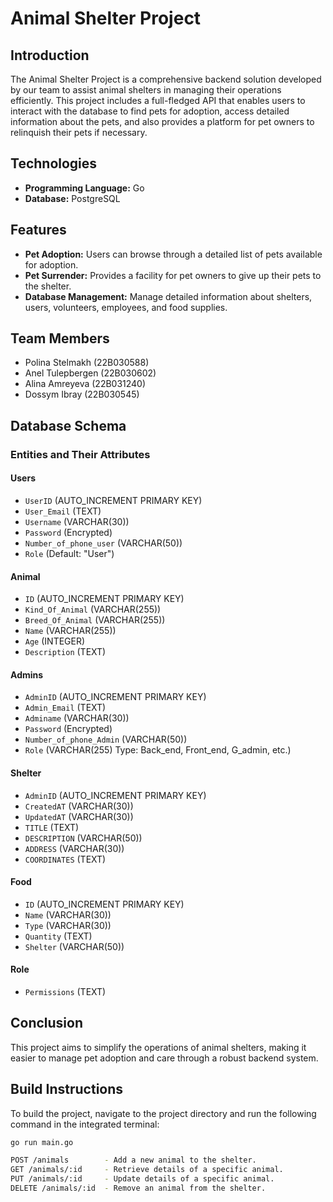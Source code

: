 # Animal Shelter Project

## Introduction
The Animal Shelter Project is a comprehensive backend solution developed by our team to assist animal shelters in managing their operations efficiently. This project includes a full-fledged API that enables users to interact with the database to find pets for adoption, access detailed information about the pets, and also provides a platform for pet owners to relinquish their pets if necessary.

## Technologies
- **Programming Language:** Go
- **Database:** PostgreSQL

## Features
- **Pet Adoption:** Users can browse through a detailed list of pets available for adoption.
- **Pet Surrender:** Provides a facility for pet owners to give up their pets to the shelter.
- **Database Management:** Manage detailed information about shelters, users, volunteers, employees, and food supplies.

## Team Members
- Polina Stelmakh (22B030588)
- Anel Tulepbergen (22B030602)
- Alina Amreyeva (22B031240)
- Dossym Ibray (22B030545)
## Database Schema

### Entities and Their Attributes

#### Users
- `UserID` (AUTO_INCREMENT PRIMARY KEY)
- `User_Email` (TEXT)
- `Username` (VARCHAR(30))
- `Password` (Encrypted)
- `Number_of_phone_user` (VARCHAR(50))
- `Role` (Default: "User")

#### Animal
- `ID` (AUTO_INCREMENT PRIMARY KEY)
- `Kind_Of_Animal` (VARCHAR(255))
- `Breed_Of_Animal` (VARCHAR(255))
- `Name` (VARCHAR(255))
- `Age` (INTEGER)
- `Description` (TEXT)

#### Admins
- `AdminID` (AUTO_INCREMENT PRIMARY KEY)
- `Admin_Email` (TEXT)
- `Adminame` (VARCHAR(30))
- `Password` (Encrypted)
- `Number_of_phone_Admin` (VARCHAR(50))
- `Role` (VARCHAR(255) Type: Back_end, Front_end, G_admin, etc.)

#### Shelter
- `AdminID` (AUTO_INCREMENT PRIMARY KEY)
- `CreatedAT` (VARCHAR(30))
- `UpdatedAT` (VARCHAR(30))
- `TITLE` (TEXT)
- `DESCRIPTION` (VARCHAR(50))
- `ADDRESS` (VARCHAR(30))
- `COORDINATES` (TEXT)

#### Food
- `ID` (AUTO_INCREMENT PRIMARY KEY)
- `Name` (VARCHAR(30))
- `Type` (VARCHAR(30))
- `Quantity` (TEXT)
- `Shelter` (VARCHAR(50))


#### Role
- `Permissions` (TEXT)

## Conclusion

This project aims to simplify the operations of animal shelters, making it easier to manage pet adoption and care through a robust backend system.

## Build Instructions
To build the project, navigate to the project directory and run the following command in the integrated terminal:
```bash
go run main.go

POST /animals        - Add a new animal to the shelter.
GET /animals/:id     - Retrieve details of a specific animal.
PUT /animals/:id     - Update details of a specific animal.
DELETE /animals/:id  - Remove an animal from the shelter.

